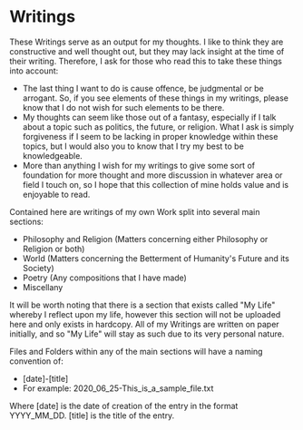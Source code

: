 # Writings
These Writings serve as an output for my thoughts. I like to think they are constructive and well thought out, but they may lack insight at the time of their writing. Therefore, I ask for those who read this to take these things into account:
- The last thing I want to do is cause offence, be judgmental or be arrogant. So, if you see elements of these things in my writings, please know that I do not wish for such elements to be there.
- My thoughts can seem like those out of a fantasy, especially if I talk about a topic such as politics, the future, or religion. What I ask is simply forgiveness if I seem to be lacking in proper knowledge within these topics, but I would also you to know that I try my best to be knowledgeable.
- More than anything I wish for my writings to give some sort of foundation for more thought and more discussion in whatever area or field I touch on, so I hope that this collection of mine holds value and is enjoyable to read.

Contained here are writings of my own Work split into several main sections:
- Philosophy and Religion (Matters concerning either Philosophy or Religion or both)
- World (Matters concerning the Betterment of Humanity's Future and its Society)
- Poetry (Any compositions that I have made)
- Miscellany

It will be worth noting that there is a section that exists called "My Life" whereby I reflect upon my life, however this section will not be uploaded here and only exists in hardcopy. All of my Writings are written on paper initially, and so "My Life" will stay as such due to its very personal nature.

Files and Folders within any of the main sections will have a naming convention of:
- [date]-[title]
- For example: 2020_06_25-This_is_a_sample_file.txt

Where [date] is the date of creation of the entry in the format YYYY_MM_DD. [title] is the title of the entry.
